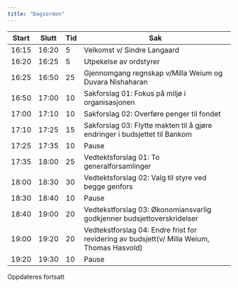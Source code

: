 ```yaml
---
title: "Dagsorden"
---
```


| Start | Slutt | Tid | Sak |
|---|---|---|---|
| 16:15 | 16:20 | 5 | Velkomst v/ Sindre Langaard |
| 16:20 | 16:25 | 5 | Utpekelse av ordstyrer |
| 16:25 | 16:50 | 25 | Gjennomgang regnskap v/Milla Weium og Duvara Nishaharan |
| 16:50 | 17:00 | 10 | Sakforslag 01: Fokus på miljø i organisasjonen |
| 17:00 | 17:10 | 10 | Sakforslag 02: Overføre penger til fondet |
| 17:10 | 17:25 | 15 | Sakforslag 03: Flytte makten til å gjøre endringer i budsjettet til Bankom |
| 17:25 | 17:35 | 10 | Pause |
| 17:35 | 18:00 | 25 | Vedtektsforslag 01: To generalforsamlinger |
| 18:00 | 18:30 | 30 | Vedtektsforslag 02: Valg til styre ved begge genfors |
| 18:30 | 18:40 | 10 | Pause |
| 18:40 | 19:00 | 20 | Vedtekstforslag 03: Økonomiansvarlig godkjenner budsjettoverskridelser |
| 19:00 | 19:20 | 20 | Vedtekstforslag 04: Endre frist for revidering av budsjett(v/ Milla Weium, Thomas Hasvold) |
| 19:20 | 19:30 | 10 | Pause |

Oppdateres fortsatt